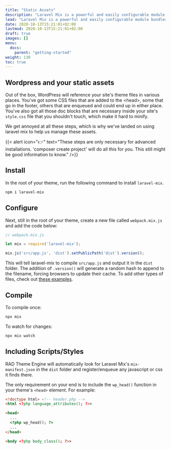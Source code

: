 ```yaml
---
title: "Static Assets"
description: "Laravel Mix is a powerful and easily configurable module bundler."
lead: "Laravel Mix is a powerful and easily configurable module bundler."
date: 2020-10-13T15:21:01+02:00
lastmod: 2020-10-13T15:21:01+02:00
draft: true
images: []
menu:
  docs:
    parent: "getting-started"
weight: 130
toc: true
---
```


## Wordpress and your static assets

Out of the box, WordPress will reference your site's theme files in various places. You've got some CSS files that are added to the &lt;head&gt;, some that go in the footer, others that are enqueued and could end up in either place. You've also got all those doc blocks that are necessary inside your site's `style.css` file that you shouldn't touch, which make it hard to minify.

We get annoyed at all these steps, which is why we've landed on using laravel mix to help us manage these assets.

{{< alert icon="👉" text="These steps are only necessary for advanced installations. 'composer create project' will do all this for you. This still might be good information to know." />}}


## Install

In the root of your theme, run the following command to install `laravel-mix`.

```bash
npm i laravel-mix
```

## Configure

Next, still in the root of your theme, create a new file called `webpack.mix.js` and add the code below:

```js
// webpack.mix.js

let mix = require('laravel-mix');

mix.js('src/app.js', 'dist').setPublicPath('dist').version();
```

This will tell laravel-mix to compile `src/app.js` and output it in the `dist` folder. The addition of `.version()` will generate a random hash to append to the filename, forcing browsers to update their cache. To add other types of files, check out [these examples](https://laravel-mix.com/docs/6.0/examples).

## Compile

To compile once:

```bash
npx mix
```

To watch for changes:
```bash
npx mix watch
```

## Including Scripts/Styles

RAD Theme Engine will automatically look for Laravel Mix's `mix-manifest.json` in the `dist` folder and register/enqueue any javascript or css it finds there.

The only requirement on your end is to include the `wp_head()` function in your theme's `<head>` element. For example:

```html
<!doctype html> <!-- header.php -->
<html <?php language_attributes(); ?>>

<head>
  ...
  <?php wp_head(); ?>
  ...
</head>

<body <?php body_class(); ?>>
```


